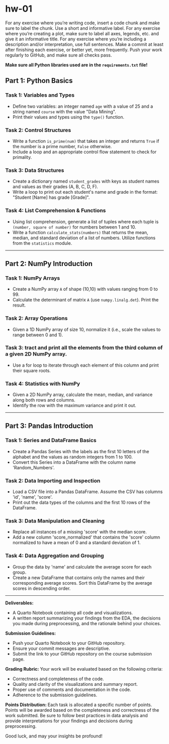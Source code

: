 # hw-01

For any exercise where you’re writing code, insert a code chunk and make
sure to label the chunk. Use a short and informative label. For any
exercise where you’re creating a plot, make sure to label all axes,
legends, etc. and give it an informative title. For any exercise where
you’re including a description and/or interpretation, use full
sentences. Make a commit at least after finishing each exercise, or
better yet, more frequently. Push your work regularly to GitHub, and make sure 
all checks pass.

**Make sure all Python libraries used are in the `requirements.txt` file!**


## Part 1: Python Basics

### Task 1: Variables and Types
- Define two variables: an integer named `age` with a value of 25 and a string named `course` with the value "Data Mining".
- Print their values and types using the `type()` function.

### Task 2: Control Structures
- Write a function `is_prime(num)` that takes an integer and returns `True` if the number is a prime number, `False` otherwise.
- Include a loop and an appropriate control flow statement to check for primality.

### Task 3: Data Structures
- Create a dictionary named `student_grades` with keys as student names and values as their grades (A, B, C, D, F).
- Write a loop to print out each student's name and grade in the format: "Student [Name] has grade [Grade]".

### Task 4: List Comprehension & Functions
- Using list comprehension, generate a list of tuples where each tuple is `(number, square of number)` for numbers between 1 and 10.
- Write a function `calculate_stats(numbers)` that returns the mean, median, and standard deviation of a list of numbers. Utilize functions from the `statistics` module.

---

## Part 2: NumPy Introduction

### Task 1: NumPy Arrays
- Create a NumPy array `A` of shape (10,10) with values ranging from 0 to 99.
- Calculate the determinant of matrix `A` (use `numpy.linalg.det`). Print the result.

### Task 2: Array Operations
- Given a 1D NumPy array of size 10, normalize it (i.e., scale the values to range between 0 and 1).

### Task 3: tract and print all the elements from the third column of a given 2D NumPy array.
- Use a for loop to iterate through each element of this column and print their square roots.

### Task 4: Statistics with NumPy
- Given a 2D NumPy array, calculate the mean, median, and variance along both rows and columns.
- Identify the row with the maximum variance and print it out.

---

## Part 3: Pandas Introduction

### Task 1: Series and DataFrame Basics
- Create a Pandas Series with the labels as the first 10 letters of the alphabet and the values as random integers from 1 to 100.
- Convert this Series into a DataFrame with the column name 'Random_Numbers'.

### Task 2: Data Importing and Inspection
- Load a CSV file into a Pandas DataFrame. Assume the CSV has columns 'id', 'name', 'score'.
- Print out the data types of the columns and the first 10 rows of the DataFrame.

### Task 3: Data Manipulation and Cleaning
- Replace all instances of a missing 'score' with the median score.
- Add a new column 'score_normalized' that contains the 'score' column normalized to have a mean of 0 and a standard deviation of 1.

### Task 4: Data Aggregation and Grouping
- Group the data by 'name' and calculate the average score for each group.
- Create a new DataFrame that contains only the names and their corresponding average scores. Sort this DataFrame by the average scores in descending order.

---

**Deliverables:**
- A Quarto Notebook containing all code and visualizations.
- A written report summarizing your findings from the EDA, the decisions you made during preprocessing, and the rationale behind your choices.

**Submission Guidelines:**
- Push your Quarto Notebook to your GitHub repository.
- Ensure your commit messages are descriptive.
- Submit the link to your GitHub repository on the course submission page.

**Grading Rubric:**
Your work will be evaluated based on the following criteria:
- Correctness and completeness of the code.
- Quality and clarity of the visualizations and summary report.
- Proper use of comments and documentation in the code.
- Adherence to the submission guidelines.

**Points Distribution:**
Each task is allocated a specific number of points. Points will be awarded based on the completeness and correctness of the work submitted. Be sure to follow best practices in data analysis and provide interpretations for your findings and decisions during preprocessing.

Good luck, and may your insights be profound!
